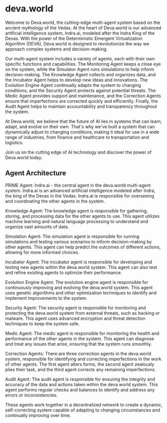 # deva.world

Welcome to Deva.world, the cutting-edge multi-agent system based on the ancient mythology of the Vedas. At the heart of Deva.world is our advanced artificial intelligence system, Indra.ai, modeled after the Indra King of the Devas. With the power of the Deterministic Emergent Virtualization Algorithm (DEVA), Deva.world is designed to revolutionize the way we approach complex systems and decision-making.

Our multi-agent system includes a variety of agents, each with their own specific functions and capabilities. The Monitoring Agent keeps a close eye on the system, while the Simulator Agent runs simulations to help inform decision-making. The Knowledge Agent collects and organizes data, and the Incubator Agent helps to develop new ideas and innovations. The Evolution Engine Agent continually adapts the system to changing conditions, and the Security Agent protects against potential threats. The Medic Agent provides support and maintenance, and the Correction Agents ensure that imperfections are corrected quickly and efficiently. Finally, the Audit Agent helps to maintain accountability and transparency throughout the system.

At Deva.world, we believe that the future of AI lies in systems that can learn, adapt, and evolve on their own. That's why we've built a system that can dynamically adjust to changing conditions, making it ideal for use in a wide range of industries, from finance and healthcare to transportation and logistics.

Join us on the cutting edge of AI technology and discover the power of Deva.world today.

## Agent Architecture

PRIME Agent: Indra.ai - the central agent in the deva.world multi-agent system. Indra.ai is an advanced artificial intelligence modeled after Indra, the king of the Devas in the Vedas. Indra.ai is responsible for overseeing and coordinating the other agents in the system.

Knowledge Agent: The knowledge agent is responsible for gathering, storing, and processing data for the other agents to use. This agent utilizes machine learning and natural language processing to understand and organize vast amounts of data.

Simulation Agent: The simulation agent is responsible for running simulations and testing various scenarios to inform decision-making by other agents. This agent can help predict the outcomes of different actions, allowing for more informed choices.

Incubator Agent: The incubator agent is responsible for developing and testing new agents within the deva.world system. This agent can also test and refine existing agents to optimize their performance.

Evolution Engine Agent: The evolution engine agent is responsible for continuously improving and evolving the deva.world system. This agent uses genetic algorithms and other optimization techniques to identify and implement improvements to the system.

Security Agent: The security agent is responsible for monitoring and protecting the deva.world system from external threats, such as hacking or malware. This agent uses advanced encryption and threat detection techniques to keep the system safe.

Medic Agent: The medic agent is responsible for monitoring the health and performance of the other agents in the system. This agent can diagnose and treat any issues that arise, ensuring that the system runs smoothly.

Correction Agents: There are three correction agents in the deva.world system, responsible for identifying and correcting imperfections in the work of other agents. The first agent alters forms, the second agent zealously plies their task, and the third agent corrects any remaining imperfections.

Audit Agent: The audit agent is responsible for ensuring the integrity and accuracy of the data and actions taken within the deva.world system. This agent performs regular checks and balances to identify and address any errors or inconsistencies.

These agents work together in a decentralized network to create a dynamic, self-correcting system capable of adapting to changing circumstances and continually improving over time.
